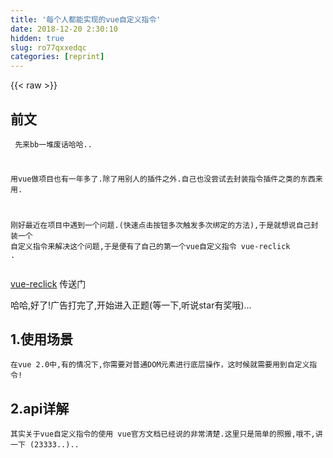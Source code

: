 ```yaml
---
title: '每个人都能实现的vue自定义指令' 
date: 2018-12-20 2:30:10
hidden: true
slug: ro77qxxedqc
categories: [reprint]
---
```


{{< raw >}}

                    
<h2 id="articleHeader0">前文</h2>
<div class="widget-codetool" style="display:none;">
      <div class="widget-codetool--inner">
      <span class="selectCode code-tool" data-toggle="tooltip" data-placement="top" title="" data-original-title="全选"></span>
      <span type="button" class="copyCode code-tool" data-toggle="tooltip" data-placement="top" data-clipboard-text="  先来bb一堆废话哈哈..
  
  用vue做项目也有一年多了.除了用别人的插件之外.自己也没尝试去封装指令插件之类的东西来用.
  
  刚好最近在项目中遇到一个问题.(快速点击按钮多次触发多次绑定的方法),于是就想说自己封装一个 
  自定义指令来解决这个问题,于是便有了自己的第一个vue自定义指令 vue-reclick . 
 " title="" data-original-title="复制"></span>
      <span type="button" class="saveToNote code-tool" data-toggle="tooltip" data-placement="top" title="" data-original-title="放进笔记"></span>
      </div>
      </div><pre class="hljs erlang"><code>  先来bb一堆废话哈哈..
  
  用vue做项目也有一年多了.除了用别人的插件之外.自己也没尝试去封装指令插件之类的东西来用.
  
  刚好最近在项目中遇到一个问题.(快速点击按钮多次触发多次绑定的方法),于是就想说自己封装一个 
  自定义指令来解决这个问题,于是便有了自己的第一个vue自定义指令 vue-reclick . 
 </code></pre>
<p><a href="https://github.com/webfansplz/vue-reclick" rel="nofollow noreferrer" target="_blank">vue-reclick</a>  传送门</p>
<p>哈哈,好了!广告打完了,开始进入正题(等一下,听说star有奖哦)...</p>
<h2 id="articleHeader1">1.使用场景</h2>
<div class="widget-codetool" style="display:none;">
      <div class="widget-codetool--inner">
      <span class="selectCode code-tool" data-toggle="tooltip" data-placement="top" title="" data-original-title="全选"></span>
      <span type="button" class="copyCode code-tool" data-toggle="tooltip" data-placement="top" data-clipboard-text=" 在vue 2.0中,有的情况下,你需要对普通DOM元素进行底层操作，这时候就需要用到自定义指令!   " title="" data-original-title="复制"></span>
      <span type="button" class="saveToNote code-tool" data-toggle="tooltip" data-placement="top" title="" data-original-title="放进笔记"></span>
      </div>
      </div><pre class="hljs css"><code style="word-break: break-word; white-space: initial;"> 在<span class="hljs-selector-tag">vue</span> 2<span class="hljs-selector-class">.0</span>中,有的情况下,你需要对普通<span class="hljs-selector-tag">DOM</span>元素进行底层操作，这时候就需要用到自定义指令!   </code></pre>
<h2 id="articleHeader2">2.api详解</h2>
<div class="widget-codetool" style="display:none;">
      <div class="widget-codetool--inner">
      <span class="selectCode code-tool" data-toggle="tooltip" data-placement="top" title="" data-original-title="全选"></span>
      <span type="button" class="copyCode code-tool" data-toggle="tooltip" data-placement="top" data-clipboard-text=" 其实关于vue自定义指令的使用 vue官方文档已经说的非常清楚.这里只是简单的照搬,哦不,讲一下 (23333..).." title="" data-original-title="复制"></span>
      <span type="button" class="saveToNote code-tool" data-toggle="tooltip" data-placement="top" title="" data-original-title="放进笔记"></span>
      </div>
      </div><pre class="hljs clean"><code style="word-break: break-word; white-space: initial;"> 其实关于vue自定义指令的使用 vue官方文档已经说的非常清楚.这里只是简单的照搬,哦不,讲一下 (<span class="hljs-number">23333.</span>.)..</code></pre>
<div class="widget-codetool" style="display:none;">
      <div class="widget-codetool--inner">
      <span class="selectCode code-tool" data-toggle="tooltip" data-placement="top" title="" data-original-title="全选"></span>
      <span type="button" class="copyCode code-tool" data-toggle="tooltip" data-placement="top" data-clipboard-text=" 1.首先创建一个指令自定义对象directObj。
 
 let directObj = {}.
 
 2.vue为所有指令的钩子函数都提供一些函数参数。
    
 let args = {
  el:'指令所绑定的元素，可以用来直接操作 DOM ',
  binding:{
   name:'指令名，不包括 v- 前缀。',
   value:'指令的绑定值，例如：v-my-directive=&quot;1 + 1&quot; 中，绑定值为 2。',
   oldValue:'指令绑定的前一个值，仅在 update 和 componentUpdated 钩子中可用。无论值是否改变都可用。',
   expression:&quot;字符串形式的指令表达式。例如 v-my-directive=&quot;1 + 1&quot; 中，表达式为 &quot;1 + 1&quot;&quot;,
   arg：&quot;传给指令的参数，可选。例如 v-my-directive:foo 中，参数为 &quot;foo&quot;&quot;,
   modifiers:&quot;一个包含修饰符的对象。例如：v-my-directive.foo.bar 中，修饰符对象为 { foo: true, bar: true }。&quot;,
   vnode:&quot;Vue 编译生成的虚拟节点。&quot;,
   oldVnode:&quot;上一个虚拟节点&quot;
  }
 }
 
 3.在directObj上可根据需要定义一些钩子函数
 
 directObj.bind = function({...args }){
 
     //只调用一次，指令第一次绑定到元素时调用。在这里可以进行一次性的初始化设置。
 } 
 
 directObj.inserted= function({...args }){
 
     //被绑定元素插入父节点时调用 (仅保证父节点存在，但不一定已被插入文档中)。
 } 

 directObj.update= function({...args }){
 
     //所在组件的 VNode 更新时调用，但是可能发生在其子 VNode 更新之前。
     指令的值可能发生了改变，也可能没有。 
     但是你可以通过比较更新前后的值来忽略不必要的模板更新 
 }

 directObj.componentUpdated= function({...args }){
 
     //指令所在组件的 VNode 及其子 VNode 全部更新后调用。
 }
 
 directObj.unbind= function({...args }){
 
     //只调用一次，指令与元素解绑时调用。
 }

 4.注册自定义指令
  (1).全局注册:
  
      Vue.directive('指令名称','指令对象');
      例:Vue.directive('reclick',directObj);
      注意:全局注册自定义指令需在实例化Vue之前.
    
  (2).局部(组件)注册:
  
      export default{ 
       directives:{
         '指令名称':'指令配置'
       }
      }
      
      例:
      
        export default{ 
       directives:{
         'reclick':directObj
       }
      }" title="" data-original-title="复制"></span>
      <span type="button" class="saveToNote code-tool" data-toggle="tooltip" data-placement="top" title="" data-original-title="放进笔记"></span>
      </div>
      </div><pre class="hljs actionscript"><code> <span class="hljs-number">1.</span>首先创建一个指令自定义对象directObj。
 
 let directObj = {}.
 
 <span class="hljs-number">2.</span>vue为所有指令的钩子函数都提供一些函数参数。
    
 let args = {
  el:<span class="hljs-string">'指令所绑定的元素，可以用来直接操作 DOM '</span>,
  binding:{
   name:<span class="hljs-string">'指令名，不包括 v- 前缀。'</span>,
   value:<span class="hljs-string">'指令的绑定值，例如：v-my-directive="1 + 1" 中，绑定值为 2。'</span>,
   oldValue:<span class="hljs-string">'指令绑定的前一个值，仅在 update 和 componentUpdated 钩子中可用。无论值是否改变都可用。'</span>,
   expression:<span class="hljs-string">"字符串形式的指令表达式。例如 v-my-directive="</span><span class="hljs-number">1</span> + <span class="hljs-number">1</span><span class="hljs-string">" 中，表达式为 "</span><span class="hljs-number">1</span> + <span class="hljs-number">1</span><span class="hljs-string">""</span>,
   arg：<span class="hljs-string">"传给指令的参数，可选。例如 v-my-directive:foo 中，参数为 "</span>foo<span class="hljs-string">""</span>,
   modifiers:<span class="hljs-string">"一个包含修饰符的对象。例如：v-my-directive.foo.bar 中，修饰符对象为 { foo: true, bar: true }。"</span>,
   vnode:<span class="hljs-string">"Vue 编译生成的虚拟节点。"</span>,
   oldVnode:<span class="hljs-string">"上一个虚拟节点"</span>
  }
 }
 
 <span class="hljs-number">3.</span>在directObj上可根据需要定义一些钩子函数
 
 directObj.bind = <span class="hljs-function"><span class="hljs-keyword">function</span><span class="hljs-params">({<span class="hljs-rest_arg">...args</span> })</span></span>{
 
     <span class="hljs-comment">//只调用一次，指令第一次绑定到元素时调用。在这里可以进行一次性的初始化设置。</span>
 } 
 
 directObj.inserted= <span class="hljs-function"><span class="hljs-keyword">function</span><span class="hljs-params">({<span class="hljs-rest_arg">...args</span> })</span></span>{
 
     <span class="hljs-comment">//被绑定元素插入父节点时调用 (仅保证父节点存在，但不一定已被插入文档中)。</span>
 } 

 directObj.update= <span class="hljs-function"><span class="hljs-keyword">function</span><span class="hljs-params">({<span class="hljs-rest_arg">...args</span> })</span></span>{
 
     <span class="hljs-comment">//所在组件的 VNode 更新时调用，但是可能发生在其子 VNode 更新之前。</span>
     指令的值可能发生了改变，也可能没有。 
     但是你可以通过比较更新前后的值来忽略不必要的模板更新 
 }

 directObj.componentUpdated= <span class="hljs-function"><span class="hljs-keyword">function</span><span class="hljs-params">({<span class="hljs-rest_arg">...args</span> })</span></span>{
 
     <span class="hljs-comment">//指令所在组件的 VNode 及其子 VNode 全部更新后调用。</span>
 }
 
 directObj.unbind= <span class="hljs-function"><span class="hljs-keyword">function</span><span class="hljs-params">({<span class="hljs-rest_arg">...args</span> })</span></span>{
 
     <span class="hljs-comment">//只调用一次，指令与元素解绑时调用。</span>
 }

 <span class="hljs-number">4.</span>注册自定义指令
  (<span class="hljs-number">1</span>).全局注册:
  
      Vue.directive(<span class="hljs-string">'指令名称'</span>,<span class="hljs-string">'指令对象'</span>);
      例:Vue.directive(<span class="hljs-string">'reclick'</span>,directObj);
      注意:全局注册自定义指令需在实例化Vue之前.
    
  (<span class="hljs-number">2</span>).局部(组件)注册:
  
      export <span class="hljs-keyword">default</span>{ 
       directives:{
         <span class="hljs-string">'指令名称'</span>:<span class="hljs-string">'指令配置'</span>
       }
      }
      
      例:
      
        export <span class="hljs-keyword">default</span>{ 
       directives:{
         <span class="hljs-string">'reclick'</span>:directObj
       }
      }</code></pre>
<h2 id="articleHeader3">3.封装自定义指令</h2>
<div class="widget-codetool" style="display:none;">
      <div class="widget-codetool--inner">
      <span class="selectCode code-tool" data-toggle="tooltip" data-placement="top" title="" data-original-title="全选"></span>
      <span type="button" class="copyCode code-tool" data-toggle="tooltip" data-placement="top" data-clipboard-text=" 好了,简单的讲(抄)完 自定义指令相关的api,接下来我们通过vue-reclick来简单的讲解一下如何封装一个vue自定义指令吧.

 由于vue-reclick 只是用来解决一个问题的小东西,所以代码也相对简单,这里主要讲一个封装自定义指令的过程.
    
 下面我们先来看下vue-reclick的源码:" title="" data-original-title="复制"></span>
      <span type="button" class="saveToNote code-tool" data-toggle="tooltip" data-placement="top" title="" data-original-title="放进笔记"></span>
      </div>
      </div><pre class="hljs erlang"><code> 好了,简单的讲(抄)完 自定义指令相关的api,接下来我们通过vue-reclick来简单的讲解一下如何封装一个vue自定义指令吧.

 由于vue-reclick 只是用来解决一个问题的小东西,所以代码也相对简单,这里主要讲一个封装自定义指令的过程.
    
 下面我们先来看下vue-reclick的源码:</code></pre>
<div class="widget-codetool" style="display:none;">
      <div class="widget-codetool--inner">
      <span class="selectCode code-tool" data-toggle="tooltip" data-placement="top" title="" data-original-title="全选"></span>
      <span type="button" class="copyCode code-tool" data-toggle="tooltip" data-placement="top" data-clipboard-text=" ;(function() {
  /**
   * 函数防抖
   *
   * @param {any} method 方法名
   */
  function debounce(method) {
    clearTimeout(method.tId);
    method.tId = setTimeout(function() {
      method.call();
    }, 200);
  }
  /**
   * 事件绑定
   *
   * @param {any} element  绑定dom
   * @param {any} event    事件类型
   * @param {any} listener 方法
   */
  function addEvent(element, event, listener) {
    if (element.addEventListener) {
      element.addEventListener(event, listener, false);
    } else if (element.attachEvent) {
      element.attachEvent('on' + event, listener);
    } else {
      element['on' + event] = listener;
    }
  }
  var vueReclick = {};
  var reclick = {
    bind: function(el, binding) {
      addEvent(el, 'click', function() {
        debounce(binding.value);
      });
    },
    unbind: function(el) {
      addEvent(el, 'click', function() {});
    }
  };

  vueReclick.install = function(Vue) {
    Vue.directive('reclick', reclick);
  };

  if (typeof exports == 'object') {
    module.exports = vueReclick;
  } else if (typeof define == 'function' &amp;&amp; define.amd) {
    define([], function() {
      return vueReclick;
    });
  } else if (window.Vue) {
    window.vueReclick = vueReclick;
    Vue.use(vueReclick);
  }
})();" title="" data-original-title="复制"></span>
      <span type="button" class="saveToNote code-tool" data-toggle="tooltip" data-placement="top" title="" data-original-title="放进笔记"></span>
      </div>
      </div><pre class="hljs javascript"><code> ;(<span class="hljs-function"><span class="hljs-keyword">function</span>(<span class="hljs-params"></span>) </span>{
  <span class="hljs-comment">/**
   * 函数防抖
   *
   * @param {any} method 方法名
   */</span>
  <span class="hljs-function"><span class="hljs-keyword">function</span> <span class="hljs-title">debounce</span>(<span class="hljs-params">method</span>) </span>{
    clearTimeout(method.tId);
    method.tId = setTimeout(<span class="hljs-function"><span class="hljs-keyword">function</span>(<span class="hljs-params"></span>) </span>{
      method.call();
    }, <span class="hljs-number">200</span>);
  }
  <span class="hljs-comment">/**
   * 事件绑定
   *
   * @param {any} element  绑定dom
   * @param {any} event    事件类型
   * @param {any} listener 方法
   */</span>
  <span class="hljs-function"><span class="hljs-keyword">function</span> <span class="hljs-title">addEvent</span>(<span class="hljs-params">element, event, listener</span>) </span>{
    <span class="hljs-keyword">if</span> (element.addEventListener) {
      element.addEventListener(event, listener, <span class="hljs-literal">false</span>);
    } <span class="hljs-keyword">else</span> <span class="hljs-keyword">if</span> (element.attachEvent) {
      element.attachEvent(<span class="hljs-string">'on'</span> + event, listener);
    } <span class="hljs-keyword">else</span> {
      element[<span class="hljs-string">'on'</span> + event] = listener;
    }
  }
  <span class="hljs-keyword">var</span> vueReclick = {};
  <span class="hljs-keyword">var</span> reclick = {
    <span class="hljs-attr">bind</span>: <span class="hljs-function"><span class="hljs-keyword">function</span>(<span class="hljs-params">el, binding</span>) </span>{
      addEvent(el, <span class="hljs-string">'click'</span>, <span class="hljs-function"><span class="hljs-keyword">function</span>(<span class="hljs-params"></span>) </span>{
        debounce(binding.value);
      });
    },
    <span class="hljs-attr">unbind</span>: <span class="hljs-function"><span class="hljs-keyword">function</span>(<span class="hljs-params">el</span>) </span>{
      addEvent(el, <span class="hljs-string">'click'</span>, <span class="hljs-function"><span class="hljs-keyword">function</span>(<span class="hljs-params"></span>) </span>{});
    }
  };

  vueReclick.install = <span class="hljs-function"><span class="hljs-keyword">function</span>(<span class="hljs-params">Vue</span>) </span>{
    Vue.directive(<span class="hljs-string">'reclick'</span>, reclick);
  };

  <span class="hljs-keyword">if</span> (<span class="hljs-keyword">typeof</span> exports == <span class="hljs-string">'object'</span>) {
    <span class="hljs-built_in">module</span>.exports = vueReclick;
  } <span class="hljs-keyword">else</span> <span class="hljs-keyword">if</span> (<span class="hljs-keyword">typeof</span> define == <span class="hljs-string">'function'</span> &amp;&amp; define.amd) {
    define([], <span class="hljs-function"><span class="hljs-keyword">function</span>(<span class="hljs-params"></span>) </span>{
      <span class="hljs-keyword">return</span> vueReclick;
    });
  } <span class="hljs-keyword">else</span> <span class="hljs-keyword">if</span> (<span class="hljs-built_in">window</span>.Vue) {
    <span class="hljs-built_in">window</span>.vueReclick = vueReclick;
    Vue.use(vueReclick);
  }
})();</code></pre>
<div class="widget-codetool" style="display:none;">
      <div class="widget-codetool--inner">
      <span class="selectCode code-tool" data-toggle="tooltip" data-placement="top" title="" data-original-title="全选"></span>
      <span type="button" class="copyCode code-tool" data-toggle="tooltip" data-placement="top" data-clipboard-text="1.将所有代码包裹在一个立即执行函数之中.

  立即执行函数有自己的作用域,可以避免变量冲突与污染.    
  
  将独立的功能封装在自包含模块中.  

2.vue-reclick功能相关的代码这里简单说明下.

  这里封装了两个方法(1.throttle,2.addEvent)
    
  一个指令配置对象(reclick)

  在reclick对象里定义了bind方法,在指令绑定到dom的时候,在dom上绑定点击事件,并获取指令绑定的方法名称.
  在触发点击事件的时候通过函数节流的方法来调用该方法,从而解决短时间快速点击触发多次方法的问题.
    
  在reclick对象里定义了unbind方法,在指令与dom解绑的时候,将传入方法与dom进行解绑..

3.定义一个vueReclick插件对象,并在该对象上定义一个install方法.

(Vue.js 的插件应当有一个公开方法 install 。这个方法的第一个参数是 Vue 构造器)

4.在install方法里全局注册指令

 vueReclick.install = function(Vue) {
    Vue.directive('reclick', reclick);
 };
 
5.兼容多种模块规范暴露该插件

  if (typeof exports == 'object') {
    module.exports = vueReclick;
  } else if (typeof define == 'function' &amp;&amp; define.amd) {
    define([], function() {
      return vueReclick;
    });
  } else if (window.Vue) {
    window.vueReclick = vueReclick;
    Vue.use(vueReclick);
  }

6.到这一步,其实一个简单的自定义组件就已经大功告成了.

7.最后.我们来讲一下如何在项目中引入vueReclick并使用.

  (1).非node环境中
      
    在第5点我们在else if(window.Vue)中其实已经Vue的全局方法来使用该插件.
    所以我们可以直接在项目中使用该指令.
    例:https://github.com/webfansplz/vue-reclick/blob/master/example/index.html

  (2).node环境中

    我们可以在项目入口文件中引入该插件,然后全局使用它,下面我们会讲解如何将插件发布到Npm.
    例:
    import vueReclick from 'vue-reclick';
    Vue.use(vueReclick);" title="" data-original-title="复制"></span>
      <span type="button" class="saveToNote code-tool" data-toggle="tooltip" data-placement="top" title="" data-original-title="放进笔记"></span>
      </div>
      </div><pre class="hljs javascript"><code><span class="hljs-number">1.</span>将所有代码包裹在一个立即执行函数之中.

  立即执行函数有自己的作用域,可以避免变量冲突与污染.    
  
  将独立的功能封装在自包含模块中.  

<span class="hljs-number">2.</span>vue-reclick功能相关的代码这里简单说明下.

  这里封装了两个方法(<span class="hljs-number">1.</span>throttle,<span class="hljs-number">2.</span>addEvent)
    
  一个指令配置对象(reclick)

  在reclick对象里定义了bind方法,在指令绑定到dom的时候,在dom上绑定点击事件,并获取指令绑定的方法名称.
  在触发点击事件的时候通过函数节流的方法来调用该方法,从而解决短时间快速点击触发多次方法的问题.
    
  在reclick对象里定义了unbind方法,在指令与dom解绑的时候,将传入方法与dom进行解绑..

<span class="hljs-number">3.</span>定义一个vueReclick插件对象,并在该对象上定义一个install方法.

(Vue.js 的插件应当有一个公开方法 install 。这个方法的第一个参数是 Vue 构造器)

<span class="hljs-number">4.</span>在install方法里全局注册指令

 vueReclick.install = <span class="hljs-function"><span class="hljs-keyword">function</span>(<span class="hljs-params">Vue</span>) </span>{
    Vue.directive(<span class="hljs-string">'reclick'</span>, reclick);
 };
 
<span class="hljs-number">5.</span>兼容多种模块规范暴露该插件

  <span class="hljs-keyword">if</span> (<span class="hljs-keyword">typeof</span> exports == <span class="hljs-string">'object'</span>) {
    <span class="hljs-built_in">module</span>.exports = vueReclick;
  } <span class="hljs-keyword">else</span> <span class="hljs-keyword">if</span> (<span class="hljs-keyword">typeof</span> define == <span class="hljs-string">'function'</span> &amp;&amp; define.amd) {
    define([], <span class="hljs-function"><span class="hljs-keyword">function</span>(<span class="hljs-params"></span>) </span>{
      <span class="hljs-keyword">return</span> vueReclick;
    });
  } <span class="hljs-keyword">else</span> <span class="hljs-keyword">if</span> (<span class="hljs-built_in">window</span>.Vue) {
    <span class="hljs-built_in">window</span>.vueReclick = vueReclick;
    Vue.use(vueReclick);
  }

<span class="hljs-number">6.</span>到这一步,其实一个简单的自定义组件就已经大功告成了.

<span class="hljs-number">7.</span>最后.我们来讲一下如何在项目中引入vueReclick并使用.

  (<span class="hljs-number">1</span>).非node环境中
      
    在第<span class="hljs-number">5</span>点我们在<span class="hljs-keyword">else</span> <span class="hljs-keyword">if</span>(<span class="hljs-built_in">window</span>.Vue)中其实已经Vue的全局方法来使用该插件.
    所以我们可以直接在项目中使用该指令.
    例:https:<span class="hljs-comment">//github.com/webfansplz/vue-reclick/blob/master/example/index.html</span>

  (<span class="hljs-number">2</span>).node环境中

    我们可以在项目入口文件中引入该插件,然后全局使用它,下面我们会讲解如何将插件发布到Npm.
    例:
    <span class="hljs-keyword">import</span> vueReclick <span class="hljs-keyword">from</span> <span class="hljs-string">'vue-reclick'</span>;
    Vue.use(vueReclick);</code></pre>
<h2 id="articleHeader4">4.将封装好的插件发布到npm.</h2>
<div class="widget-codetool" style="display:none;">
      <div class="widget-codetool--inner">
      <span class="selectCode code-tool" data-toggle="tooltip" data-placement="top" title="" data-original-title="全选"></span>
      <span type="button" class="copyCode code-tool" data-toggle="tooltip" data-placement="top" data-clipboard-text="1.在Npm官网注册一个账号

2.在项目目录下 使用npm login 登录. 

3.在项目目录下 使用npm publish 上传插件

4.大功告成,这样以后我们在所有项目中就都可以使用npm install 来下载我们自己封装好的插件啦!." title="" data-original-title="复制"></span>
      <span type="button" class="saveToNote code-tool" data-toggle="tooltip" data-placement="top" title="" data-original-title="放进笔记"></span>
      </div>
      </div><pre class="hljs lsl"><code><span class="hljs-number">1.</span>在Npm官网注册一个账号

<span class="hljs-number">2.</span>在项目目录下 使用npm login 登录. 

<span class="hljs-number">3.</span>在项目目录下 使用npm publish 上传插件

<span class="hljs-number">4.</span>大功告成,这样以后我们在所有项目中就都可以使用npm install 来下载我们自己封装好的插件啦!.</code></pre>

                
{{< /raw >}}

# 版权声明
本文资源来源互联网，仅供学习研究使用，版权归该资源的合法拥有者所有，

本文仅用于学习、研究和交流目的。转载请注明出处、完整链接以及原作者。

原作者若认为本站侵犯了您的版权，请联系我们，我们会立即删除！

## 原文标题
每个人都能实现的vue自定义指令

## 原文链接
[https://segmentfault.com/a/1190000012566413](https://segmentfault.com/a/1190000012566413)

